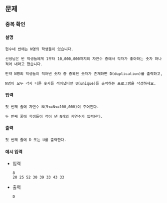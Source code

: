 ## 문제

###  중복 확인

#### 설명
```
현수네 반에는 N명의 학생들이 있습니다.

선생님은 반 학생들에게 1부터 10,000,000까지의 자연수 중에서 각자가 좋아하는 숫자 하나 적어 내라고 했습니다.

만약 N명의 학생들이 적어낸 숫자 중 중복된 숫자가 존재하면 D(duplication)를 출력하고,

N명이 모두 각자 다른 숫자를 적어냈다면 U(unique)를 출력하는 프로그램을 작성하세요.
```

#### 입력
```
첫 번째 줄에 자연수 N(5<=N<=100,000)이 주어진다.

두 번째 줄에 학생들이 적어 낸 N개의 자연수가 입력된다.
```

#### 출력
```
첫 번째 줄에 D 또는 U를 출력한다.
```

#### 예시 입력
- 입력
    ```
    8
    20 25 52 30 39 33 43 33
    ```
- 출력
    ```
  D    
  ```
